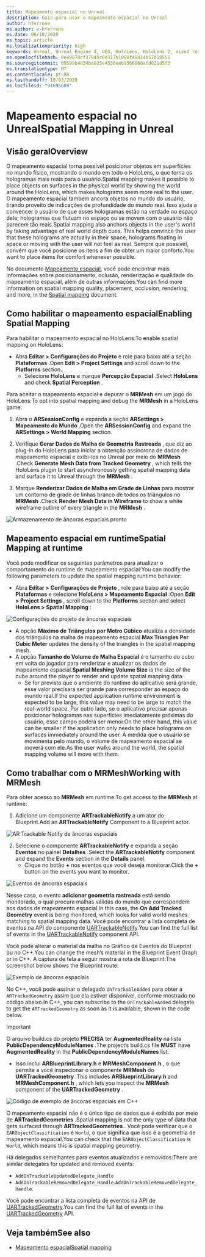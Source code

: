 ```yaml
---
title: Mapeamento espacial no Unreal
description: Guia para usar o mapeamento espacial no Unreal
author: hferrone
ms.author: v-hferrone
ms.date: 06/10/2020
ms.topic: article
ms.localizationpriority: high
keywords: Unreal, Unreal Engine 4, UE4, HoloLens, HoloLens 2, mixed reality, development, features, documentation, guides, holograms, spatial mapping
ms.openlocfilehash: 8e49878cf37945c8e317b1098f48014b57d18551
ms.sourcegitcommit: 09599b4034be825e4536eeb9566968afd021d5f3
ms.translationtype: HT
ms.contentlocale: pt-BR
ms.lasthandoff: 10/03/2020
ms.locfileid: "91695600"
---
```

# <a name="spatial-mapping-in-unreal"></a><span data-ttu-id="cd040-104">Mapeamento espacial no Unreal</span><span class="sxs-lookup"><span data-stu-id="cd040-104">Spatial Mapping in Unreal</span></span>

## <a name="overview"></a><span data-ttu-id="cd040-105">Visão geral</span><span class="sxs-lookup"><span data-stu-id="cd040-105">Overview</span></span>
<span data-ttu-id="cd040-106">O mapeamento espacial torna possível posicionar objetos em superfícies no mundo físico, mostrando o mundo em todo o HoloLens, o que torna os hologramas mais reais para o usuário.</span><span class="sxs-lookup"><span data-stu-id="cd040-106">Spatial mapping makes it possible to place objects on surfaces in the physical world by showing the world around the HoloLens, which makes holograms seem more real to the user.</span></span> <span data-ttu-id="cd040-107">O mapeamento espacial também ancora objetos no mundo do usuário, tirando proveito de indicações de profundidade do mundo real. Isso ajuda a convencer o usuário de que esses hologramas estão na verdade no espaço dele; hologramas que flutuam no espaço ou se movem com o usuário não parecem tão reais.</span><span class="sxs-lookup"><span data-stu-id="cd040-107">Spatial mapping also anchors objects in the user's world by taking advantage of real world depth cues. This helps convince the user that these holograms are actually in their space; holograms floating in space or moving with the user will not feel as real.</span></span> <span data-ttu-id="cd040-108">Sempre que possível, convém que você posicione os itens a fim de obter um maior conforto.</span><span class="sxs-lookup"><span data-stu-id="cd040-108">You want to place items for comfort whenever possible.</span></span>

<span data-ttu-id="cd040-109">No documento [Mapeamento espacial](../../design/spatial-mapping.md), você pode encontrar mais informações sobre posicionamento, oclusão, renderização e qualidade do mapeamento espacial, além de outras informações.</span><span class="sxs-lookup"><span data-stu-id="cd040-109">You can find more information on spatial mapping quality, placement, occlusion, rendering, and more, in the [Spatial mapping](../../design/spatial-mapping.md) document.</span></span>

## <a name="enabling-spatial-mapping"></a><span data-ttu-id="cd040-110">Como habilitar o mapeamento espacial</span><span class="sxs-lookup"><span data-stu-id="cd040-110">Enabling Spatial Mapping</span></span>

<span data-ttu-id="cd040-111">Para habilitar o mapeamento espacial no HoloLens:</span><span class="sxs-lookup"><span data-stu-id="cd040-111">To enable spatial mapping on HoloLens:</span></span>
- <span data-ttu-id="cd040-112">Abra **Editar > Configurações do Projeto** e role para baixo até a seção **Plataformas** .</span><span class="sxs-lookup"><span data-stu-id="cd040-112">Open **Edit > Project Settings** and scroll down to the **Platforms** section.</span></span>    
    + <span data-ttu-id="cd040-113">Selecione **HoloLens** e marque **Percepção Espacial** .</span><span class="sxs-lookup"><span data-stu-id="cd040-113">Select **HoloLens** and check **Spatial Perception** .</span></span>

<span data-ttu-id="cd040-114">Para aceitar o mapeamento espacial e depurar o **MRMesh** em um jogo do HoloLens:</span><span class="sxs-lookup"><span data-stu-id="cd040-114">To opt into spatial mapping and debug the **MRMesh** in a HoloLens game:</span></span>
1. <span data-ttu-id="cd040-115">Abra o **ARSessionConfig** e expanda a seção **ARSettings > Mapeamento do Mundo** .</span><span class="sxs-lookup"><span data-stu-id="cd040-115">Open the **ARSessionConfig** and expand the **ARSettings > World Mapping** section.</span></span> 

2. <span data-ttu-id="cd040-116">Verifique **Gerar Dados de Malha de Geometria Rastreada** , que diz ao plug-in do HoloLens para iniciar a obtenção assíncrona de dados de mapeamento espacial e exibi-los no Unreal por meio do **MRMesh** .</span><span class="sxs-lookup"><span data-stu-id="cd040-116">Check **Generate Mesh Data from Tracked Geometry** , which tells the HoloLens plugin to start asynchronously getting spatial mapping data and surface it to Unreal through the **MRMesh** .</span></span> 
3. <span data-ttu-id="cd040-117">Marque **Renderizar Dados de Malha em Grade de Linhas** para mostrar um contorno de grade de linhas branco de todos os triângulos no **MRMesh** .</span><span class="sxs-lookup"><span data-stu-id="cd040-117">Check **Render Mesh Data in Wireframe** to show a white wireframe outline of every triangle in the **MRMesh** .</span></span> 

![Armazenamento de âncoras espaciais pronto](images/unreal-spatialmapping-arsettings.PNG)


## <a name="spatial-mapping-at-runtime"></a><span data-ttu-id="cd040-119">Mapeamento espacial em runtime</span><span class="sxs-lookup"><span data-stu-id="cd040-119">Spatial Mapping at runtime</span></span>
<span data-ttu-id="cd040-120">Você pode modificar os seguintes parâmetros para atualizar o comportamento do runtime de mapeamento espacial:</span><span class="sxs-lookup"><span data-stu-id="cd040-120">You can modify the following parameters to update the spatial mapping runtime behavior:</span></span>

- <span data-ttu-id="cd040-121">Abra **Editar > Configurações de Projeto** , role para baixo até a seção **Plataformas** e selecione **HoloLens > Mapeamento Espacial** :</span><span class="sxs-lookup"><span data-stu-id="cd040-121">Open **Edit > Project Settings** , scroll down to the **Platforms** section and select **HoloLens > Spatial Mapping** :</span></span> 

![Configurações do projeto de âncoras espaciais](images/unreal-spatialmapping-projectsettings.PNG)

- <span data-ttu-id="cd040-123">A opção **Máximo de Triângulos por Metro Cúbico** atualiza a densidade dos triângulos na malha de mapeamento espacial.</span><span class="sxs-lookup"><span data-stu-id="cd040-123">**Max Triangles Per Cubic Meter** updates the density of the triangles in the spatial mapping mesh.</span></span>  
- <span data-ttu-id="cd040-124">A opção **Tamanho do Volume de Malha Espacial** é o tamanho do cubo em volta do jogador para renderizar e atualizar os dados de mapeamento espacial.</span><span class="sxs-lookup"><span data-stu-id="cd040-124">**Spatial Meshing Volume Size** is the size of the cube around the player to render and update spatial mapping data.</span></span>  
    + <span data-ttu-id="cd040-125">Se for previsto que o ambiente do runtime do aplicativo será grande, esse valor precisará ser grande para corresponder ao espaço do mundo real.</span><span class="sxs-lookup"><span data-stu-id="cd040-125">If the expected application runtime environment is expected to be large, this value may need to be large to match the real-world space.</span></span>  <span data-ttu-id="cd040-126">Por outro lado, se o aplicativo precisar apenas posicionar hologramas nas superfícies imediatamente próximas do usuário, esse campo poderá ser menor.</span><span class="sxs-lookup"><span data-stu-id="cd040-126">On the other hand, this value can be smaller if the application only needs to place holograms on surfaces immediately around the user.</span></span> <span data-ttu-id="cd040-127">À medida que o usuário se movimenta pelo mundo, o volume de mapeamento espacial se moverá com ele.</span><span class="sxs-lookup"><span data-stu-id="cd040-127">As the user walks around the world, the spatial mapping volume will move with them.</span></span> 

## <a name="working-with-mrmesh"></a><span data-ttu-id="cd040-128">Como trabalhar com o MRMesh</span><span class="sxs-lookup"><span data-stu-id="cd040-128">Working with MRMesh</span></span>
<span data-ttu-id="cd040-129">Para obter acesso ao **MRMesh** em runtime:</span><span class="sxs-lookup"><span data-stu-id="cd040-129">To get access to the **MRMesh** at runtime:</span></span>
1. <span data-ttu-id="cd040-130">Adicione um componente **ARTrackableNotify** a um ator do Blueprint.</span><span class="sxs-lookup"><span data-stu-id="cd040-130">Add an **ARTrackableNotify** Component to a Blueprint actor.</span></span> 

![AR Trackable Notify de âncoras espaciais](images/unreal-spatialmapping-artrackablenotify.PNG)

2. <span data-ttu-id="cd040-132">Selecione o componente **ARTrackableNotify** e expanda a seção **Eventos** no painel **Detalhes** .</span><span class="sxs-lookup"><span data-stu-id="cd040-132">Select the **ARTrackableNotify** component and expand the **Events** section in the **Details** panel.</span></span> 
    - <span data-ttu-id="cd040-133">Clique no botão **+** nos eventos que você deseja monitorar.</span><span class="sxs-lookup"><span data-stu-id="cd040-133">Click the **+** button on the events you want to monitor.</span></span> 

![Eventos de âncoras espaciais](images/unreal-spatialmapping-events.PNG)

<span data-ttu-id="cd040-135">Nesse caso, o evento **adicionar geometria rastreada** está sendo monitorado, o qual procura malhas válidas do mundo que correspondem aos dados de mapeamento espacial.</span><span class="sxs-lookup"><span data-stu-id="cd040-135">In this case, the **On Add Tracked Geometry** event is being monitored, which looks for valid world meshes matching to spatial mapping data.</span></span> <span data-ttu-id="cd040-136">Você pode encontrar a lista completa de eventos na API do componente [UARTrackableNotify](https://docs.unrealengine.com/API/Runtime/AugmentedReality/UARTrackableNotifyComponent/index.html).</span><span class="sxs-lookup"><span data-stu-id="cd040-136">You can find the full list of events in the [UARTrackableNotify](https://docs.unrealengine.com/API/Runtime/AugmentedReality/UARTrackableNotifyComponent/index.html) component API.</span></span> 

<span data-ttu-id="cd040-137">Você pode alterar o material da malha no Gráfico de Eventos do Blueprint ou no C++.</span><span class="sxs-lookup"><span data-stu-id="cd040-137">You can change the mesh’s material in the Blueprint Event Graph or in C++.</span></span> <span data-ttu-id="cd040-138">A captura de tela a seguir mostra a rota de Blueprint:</span><span class="sxs-lookup"><span data-stu-id="cd040-138">The screenshot below shows the Blueprint route:</span></span> 

![Exemplo de âncoras espaciais](images/unreal-spatialmapping-example.PNG)

<span data-ttu-id="cd040-140">No C++, você pode assinar o delegado `OnTrackableAdded` para obter a `ARTrackedGeometry` assim que ela estiver disponível, conforme mostrado no código abaixo.</span><span class="sxs-lookup"><span data-stu-id="cd040-140">In C++, you can subscribe to the `OnTrackableAdded` delegate to get the `ARTrackedGeometry` as soon as it is available, shown in the code below.</span></span> 

> [!IMPORTANT]
> <span data-ttu-id="cd040-141">O arquivo build.cs do projeto **PRECISA** ter **AugmentedReality** na lista **PublicDependencyModuleNames** .</span><span class="sxs-lookup"><span data-stu-id="cd040-141">The project’s build.cs file **MUST** have **AugmentedReality** in the **PublicDependencyModuleNames** list.</span></span>
> - <span data-ttu-id="cd040-142">Isso inclui **ARBlueprintLibrary.h** e **MRMeshComponent.h** , o que permite a você inspecionar o componente **MRMesh** do **UARTrackedGeometry** .</span><span class="sxs-lookup"><span data-stu-id="cd040-142">This includes **ARBlueprintLibrary.h** and **MRMeshComponent.h** , which lets you inspect the **MRMesh** component of the **UARTrackedGeometry** .</span></span> 

![Código de exemplo de âncoras espaciais em C++](images/unreal-spatialmapping-examplecode.PNG)

<span data-ttu-id="cd040-144">O mapeamento espacial não é o único tipo de dados que é exibido por meio de **ARTrackedGeometries** .</span><span class="sxs-lookup"><span data-stu-id="cd040-144">Spatial mapping is not the only type of data that gets surfaced through **ARTrackedGeometries** .</span></span> <span data-ttu-id="cd040-145">Você pode verificar que o `EARObjectClassification` é `World`, o que significa que isso é a geometria de mapeamento espacial.</span><span class="sxs-lookup"><span data-stu-id="cd040-145">You can check that the `EARObjectClassification` is `World`, which means this is spatial mapping geometry.</span></span> 

<span data-ttu-id="cd040-146">Há delegados semelhantes para eventos atualizados e removidos:</span><span class="sxs-lookup"><span data-stu-id="cd040-146">There are similar delegates for updated and removed events:</span></span> 
- `AddOnTrackableUpdatedDelegate_Handle` 
- <span data-ttu-id="cd040-147">`AddOnTrackableRemovedDelegate_Handle`.</span><span class="sxs-lookup"><span data-stu-id="cd040-147">`AddOnTrackableRemovedDelegate_Handle`.</span></span> 

<span data-ttu-id="cd040-148">Você pode encontrar a lista completa de eventos na API de [UARTrackedGeometry](https://docs.unrealengine.com/API/Runtime/AugmentedReality/UARTrackedGeometry/index.html).</span><span class="sxs-lookup"><span data-stu-id="cd040-148">You can find the full list of events in the [UARTrackedGeometry](https://docs.unrealengine.com/API/Runtime/AugmentedReality/UARTrackedGeometry/index.html) API.</span></span>

## <a name="see-also"></a><span data-ttu-id="cd040-149">Veja também</span><span class="sxs-lookup"><span data-stu-id="cd040-149">See also</span></span>
* [<span data-ttu-id="cd040-150">Mapeamento espacial</span><span class="sxs-lookup"><span data-stu-id="cd040-150">Spatial mapping</span></span>](../../design/spatial-mapping.md)
